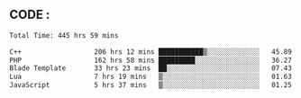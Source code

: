 ## CODE :
<!--START_SECTION:waka-->

```txt
Total Time: 445 hrs 59 mins

C++                  206 hrs 12 mins ███████████▒░░░░░░░░░░░░░   45.89 %
PHP                  162 hrs 58 mins █████████░░░░░░░░░░░░░░░░   36.27 %
Blade Template       33 hrs 23 mins  ██░░░░░░░░░░░░░░░░░░░░░░░   07.43 %
Lua                  7 hrs 19 mins   ▒░░░░░░░░░░░░░░░░░░░░░░░░   01.63 %
JavaScript           5 hrs 37 mins   ▒░░░░░░░░░░░░░░░░░░░░░░░░   01.25 %
```

<!--END_SECTION:waka-->
